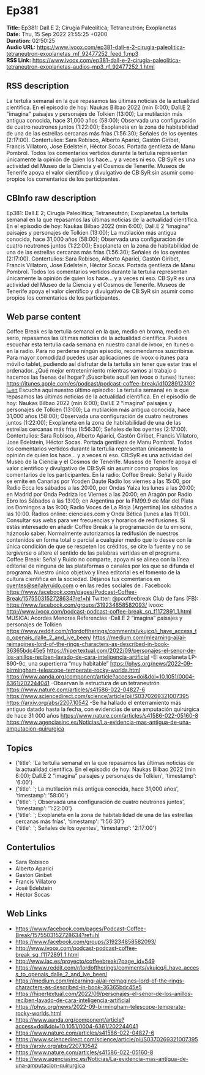 # Ep381  
**Title:** Ep381: Dall.E 2; Cirugía Paleolítica; Tetraneutrón; Exoplanetas  
**Date:** Thu, 15 Sep 2022 21:55:25 +0200  
**Duration:** 02:50:25  
**Audio URL:** https://www.ivoox.com/ep381-dall-e-2-cirugia-paleolitica-tetraneutron-exoplanetas_mf_92477252_feed_1.mp3  
**RSS Link:** https://www.ivoox.com/ep381-dall-e-2-cirugia-paleolitica-tetraneutron-exoplanetas-audios-mp3_rf_92477252_1.html  

## RSS description
La tertulia semanal en la que repasamos las últimas noticias de la actualidad científica. En el episodio de hoy: Naukas Bilbao 2022 (min 6:00); Dall.E 2 "imagina" paisajes y personajes de Tolkien (13:00); La mutilación más antigua conocida, hace 31,000 años (58:00); Observada una configuración de cuatro neutrones juntos (1:22:00); Exoplaneta en la zona de habitabilidad de una de las estrellas cercanas más frías (1:56:30); Señales de los oyentes (2:17:00). Contertulios: Sara Robisco, Alberto Aparici, Gastón Giribet, Francis Villatoro, Jose Edelstein, Héctor Socas. Portada gentileza de Manu Pombrol. Todos los comentarios vertidos durante la tertulia representan únicamente la opinión de quien los hace... y a veces ni eso. CB:SyR es una actividad del Museo de la Ciencia y el Cosmos de Tenerife. Museos de Tenerife apoya el valor científico y divulgativo de CB:SyR sin asumir como propios los comentarios de los participantes.

## CBInfo raw description
Ep381: Dall.E 2; Cirugía Paleolítica; Tetraneutrón; Exoplanetas
La tertulia semanal en la que repasamos las últimas noticias de la actualidad científica. En el episodio de hoy: Naukas Bilbao 2022 (min 6:00); Dall.E 2 "imagina" paisajes y personajes de Tolkien (13:00); La mutilación más antigua conocida, hace 31,000 años (58:00); Observada una configuración de cuatro neutrones juntos (1:22:00); Exoplaneta en la zona de habitabilidad de una de las estrellas cercanas más frías (1:56:30); Señales de los oyentes (2:17:00). Contertulios: Sara Robisco, Alberto Aparici, Gastón Giribet, Francis Villatoro, Jose Edelstein, Héctor Socas. Portada gentileza de Manu Pombrol. Todos los comentarios vertidos durante la tertulia representan únicamente la opinión de quien los hace... y a veces ni eso. CB:SyR es una actividad del Museo de la Ciencia y el Cosmos de Tenerife. Museos de Tenerife apoya el valor científico y divulgativo de CB:SyR sin asumir como propios los comentarios de los participantes.






## Web parse content
Coffee Break es la tertulia semanal en la que, medio en broma, medio en serio, repasamos las últimas noticias de la actualidad científica. Puedes escuchar esta tertulia cada semana en nuestro canal de ivoox, en itunes o en la radio. Para no perderse ningún episodio, recomendamos suscribirse. Para mayor comodidad puedes usar aplicaciones de ivoox o itunes para móvil o tablet, pudiendo así disfrutar de la tertulia sin tener que estar tras el ordenador. ¿Qué mejor entretenimiento mientras vamos al trabajo o hacemos las faenas del hogar? ¡Suscríbete aquí! (en ivoox o itunes) itunes: https://itunes.apple.com/es/podcast/podcast-coffee-break/id1028912310?l=en Escucha aquí nuestro último episodio: La tertulia semanal en la que repasamos las últimas noticias de la actualidad científica. En el episodio de hoy: Naukas Bilbao 2022 (min 6:00); Dall.E 2 “imagina” paisajes y personajes de Tolkien (13:00); La mutilación más antigua conocida, hace 31,000 años (58:00); Observada una configuración de cuatro neutrones juntos (1:22:00); Exoplaneta en la zona de habitabilidad de una de las estrellas cercanas más frías (1:56:30); Señales de los oyentes (2:17:00). Contertulios: Sara Robisco, Alberto Aparici, Gastón Giribet, Francis Villatoro, Jose Edelstein, Héctor Socas. Portada gentileza de Manu Pombrol. Todos los comentarios vertidos durante la tertulia representan únicamente la opinión de quien los hace… y a veces ni eso. CB:SyR es una actividad del Museo de la Ciencia y el Cosmos de Tenerife. Museos de Tenerife apoya el valor científico y divulgativo de CB:SyR sin asumir como propios los comentarios de los participantes. En la radio: Coffee Break: Señal y Ruido se emite en Canarias por Ycoden Daute Radio los viernes a las 15:00, por Radio Ecca los sábados a las 20:00, por Ondas Yaiza los lunes a las 20:00; en Madrid por Onda Pedriza los Viernes a las 20:00; en Aragón por Radio Ebro los Sábados a las 13:00; en Argentina por la FM99.9 de Mar del Plata los Domingos a las 9:00; Radio Voces de La Rioja (Argentina) los sábados a las 10:00. Radios online: cienciaes.com y Onda Bética (lunes a las 11:00). Consultar sus webs para ver frecuencias y horarios de redifusiones. Si estás interesado en añadir Coffee Break a la programación de tu emisora, háznoslo saber. Normalmente autorizamos la redifusión de nuestros contenidos en forma total o parcial a cualquier medio que lo desee con la única condición de que se respeten los créditos, se cite la fuente y no se tergiverse o altere el sentido de las palabras vertidas en el programa. Coffee Break: Señal y Ruido no comparte, apoya ni se alinea con la línea editorial de ninguna de las plataformas o canales por los que se difunda el programa. Nuestro único objetivo y línea editorial es el fomento de la cultura científica en la sociedad. Déjanos tus comentarios en oyentes@señalyruido.com o en las redes sociales de : Facebook: https://www.facebook.com/pages/Podcast-Coffee-Break/1575503152728634?ref=hl Twitter: @pcoffeebreak Club de fans (FB): https://www.facebook.com/groups/319234858582093/ ivoox: http://www.ivoox.com/podcast-podcast-coffee-break_sq_f1172891_1.html MÚSICA: Acordes Menores Referencias -Dall.E 2 “imagina” paisajes y personajes de Tolkien https://www.reddit.com/r/lordoftherings/comments/vkujcq/i_have_access_to_openais_dalle_2_and_ive_been/ https://medium.com/mlearning-ai/ai-reimagines-lord-of-the-rings-characters-as-described-in-book-36365bdc45e5 https://hipertextual.com/2022/09/personajes-el-senor-de-los-anillos-reciben-lavado-de-cara-inteligencia-artificial -El exoplaneta LP-890-9c, una supertierra “muy habitable” https://phys.org/news/2022-09-birmingham-telescope-temperate-rocky-worlds.html https://www.aanda.org/component/article?access=doi&doi=10.1051/0004-6361/202244041 -Observan la estructura de un tetraneutrón https://www.nature.com/articles/s41586-022-04827-6 https://www.sciencedirect.com/science/article/pii/S0370269321007395 https://arxiv.org/abs/2207.10542 -Se ha hallado el enterramiento más antiguo datado hasta la fecha, con evidencias de una amputación quirúrgica de hace 31 000 años https://www.nature.com/articles/s41586-022-05160-8 https://www.agenciasinc.es/Noticias/La-evidencia-mas-antigua-de-una-amputacion-quirurgica

## Topics
- {'title': 'La tertulia semanal en la que repasamos las últimas noticias de la actualidad científica. En el episodio de hoy: Naukas Bilbao 2022 (min 6:00); Dall.E 2 "imagina" paisajes y personajes de Tolkien', 'timestamp': '6:00'}
- {'title': '; La mutilación más antigua conocida, hace 31,000 años', 'timestamp': '58:00'}
- {'title': '; Observada una configuración de cuatro neutrones juntos', 'timestamp': '1:22:00'}
- {'title': '; Exoplaneta en la zona de habitabilidad de una de las estrellas cercanas más frías', 'timestamp': '1:56:30'}
- {'title': '; Señales de los oyentes', 'timestamp': '2:17:00'}
## Contertulios
- Sara Robisco
- Alberto Aparici
- Gastón Giribet
- Francis Villatoro
- José Edelstein
- Héctor Socas
## Web Links
- https://www.facebook.com/pages/Podcast-Coffee-Break/1575503152728634?ref=hl
- https://www.facebook.com/groups/319234858582093/
- http://www.ivoox.com/podcast-podcast-coffee-break_sq_f1172891_1.html
- http://www.iac.es/proyecto/coffeebreak/?page_id=549
- https://www.reddit.com/r/lordoftherings/comments/vkujcq/i_have_access_to_openais_dalle_2_and_ive_been/
- https://medium.com/mlearning-ai/ai-reimagines-lord-of-the-rings-characters-as-described-in-book-36365bdc45e5
- https://hipertextual.com/2022/09/personajes-el-senor-de-los-anillos-reciben-lavado-de-cara-inteligencia-artificial
- https://phys.org/news/2022-09-birmingham-telescope-temperate-rocky-worlds.html
- https://www.aanda.org/component/article?access=doi&doi=10.1051/0004-6361/202244041
- https://www.nature.com/articles/s41586-022-04827-6
- https://www.sciencedirect.com/science/article/pii/S0370269321007395
- https://arxiv.org/abs/2207.10542
- https://www.nature.com/articles/s41586-022-05160-8
- https://www.agenciasinc.es/Noticias/La-evidencia-mas-antigua-de-una-amputacion-quirurgica